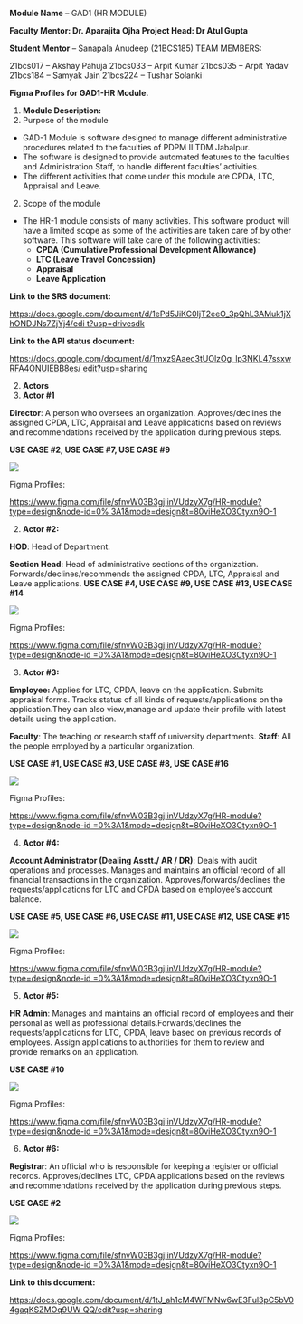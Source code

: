 ﻿**Module Name** – GAD1 (HR MODULE)

**Faculty Mentor: Dr. Aparajita Ojha Project Head: Dr Atul Gupta**

**Student Mentor** – Sanapala Anudeep (21BCS185) TEAM MEMBERS:

21bcs017 – Akshay Pahuja 21bcs033 – Arpit Kumar 21bcs035 – Arpit Yadav 21bcs184 – Samyak Jain 21bcs224 – Tushar Solanki

**Figma Profiles for GAD1-HR Module.**

1. **Module Description:**
1. Purpose of the module
- GAD-1 Module is software designed to manage different administrative procedures related to the faculties of PDPM IIITDM Jabalpur.
- The software is designed to provide automated features to the faculties and Administration Staff, to handle different faculties’ activities.
- The different activities that come under this module are CPDA, LTC, Appraisal and Leave.
2. Scope of the module
- The HR-1 module consists of many activities. This software product will have a limited scope as some of the activities are taken care of by other software. This software will take care of the following activities:
  - **CPDA (Cumulative Professional Development Allowance)**
  - **LTC (Leave Travel Concession)**
  - **Appraisal**
  - **Leave Application**

**Link to the SRS document:**

[https://docs.google.com/document/d/1ePd5JiKC0IjT2eeO_3pQhL3AMuk1jXhONDJNs7ZjYj4/edi t?usp=drivesdk](https://docs.google.com/document/d/1ePd5JiKC0IjT2eeO_3pQhL3AMuk1jXhONDJNs7ZjYj4/edit?usp=drivesdk)

**Link to the API status document:**

[https://docs.google.com/document/d/1mxz9Aaec3tUOlzOg_lp3NKL47ssxwRFA4ONUIEBB8es/ edit?usp=sharing](https://docs.google.com/document/d/1mxz9Aaec3tUOlzOg_lp3NKL47ssxwRFA4ONUIEBB8es/edit?usp=sharing)

2. **Actors**
1. **Actor #1**

**Director**: A person who oversees an organization. Approves/declines the assigned CPDA, LTC, Appraisal and Leave applications based on reviews and recommendations received by the application during previous steps.

**USE CASE #2, USE CASE #7, USE CASE #9**

![](Aspose.Words.116fda66-9d50-48e0-94db-00bac4111fe1.001.png)

Figma Profiles:

[https://www.figma.com/file/sfnvW03B3gjIinVUdzyX7g/HR-module?type=design&node-id=0% 3A1&mode=design&t=80viHeXO3Ctyxn9O-1](https://www.figma.com/file/sfnvW03B3gjIinVUdzyX7g/HR-module?type=design&node-id=0%3A1&mode=design&t=80viHeXO3Ctyxn9O-1)

2. **Actor #2:**

**HOD**: Head of Department.

**Section Head**: Head of administrative sections of the organization. Forwards/declines/recommends the assigned CPDA, LTC, Appraisal and Leave applications. **USE CASE #4, USE CASE #9, USE CASE #13, USE CASE #14**

![](Aspose.Words.116fda66-9d50-48e0-94db-00bac4111fe1.002.png)

Figma Profiles:

[https://www.figma.com/file/sfnvW03B3gjIinVUdzyX7g/HR-module?type=design&node-id =0%3A1&mode=design&t=80viHeXO3Ctyxn9O-1](https://www.figma.com/file/sfnvW03B3gjIinVUdzyX7g/HR-module?type=design&node-id=0%3A1&mode=design&t=80viHeXO3Ctyxn9O-1)

3. **Actor #3:**

**Employee:** Applies for LTC, CPDA, leave on the application. Submits appraisal forms. Tracks status of all kinds of requests/applications on the application.They can also view,manage and update their profile with latest details using the application.

**Faculty**: The teaching or research staff of university departments. **Staff**: All the people employed by a particular organization.

**USE CASE #1, USE CASE #3, USE CASE #8, USE CASE #16**

![](Aspose.Words.116fda66-9d50-48e0-94db-00bac4111fe1.003.png)

Figma Profiles:

[https://www.figma.com/file/sfnvW03B3gjIinVUdzyX7g/HR-module?type=design&node-id =0%3A1&mode=design&t=80viHeXO3Ctyxn9O-1](https://www.figma.com/file/sfnvW03B3gjIinVUdzyX7g/HR-module?type=design&node-id=0%3A1&mode=design&t=80viHeXO3Ctyxn9O-1)

4. **Actor #4:**

**Account Administrator (Dealing Asstt./ AR / DR)**: Deals with audit operations and processes. Manages and maintains an official record of all financial transactions in the organization. Approves/forwards/declines the requests/applications for LTC and CPDA based on employee’s account balance.

**USE CASE #5, USE CASE #6, USE CASE #11, USE CASE #12, USE CASE #15**

![](Aspose.Words.116fda66-9d50-48e0-94db-00bac4111fe1.004.png)

Figma Profiles:

[https://www.figma.com/file/sfnvW03B3gjIinVUdzyX7g/HR-module?type=design&node-id =0%3A1&mode=design&t=80viHeXO3Ctyxn9O-1](https://www.figma.com/file/sfnvW03B3gjIinVUdzyX7g/HR-module?type=design&node-id=0%3A1&mode=design&t=80viHeXO3Ctyxn9O-1)

5. **Actor #5:**

**HR Admin**: Manages and maintains an official record of employees and their personal as well as professional details.Forwards/declines the requests/applications for LTC, CPDA, leave based on previous records of employees. Assign applications to authorities for them to review and provide remarks on an application.

**USE CASE #10**

![](Aspose.Words.116fda66-9d50-48e0-94db-00bac4111fe1.005.png)

Figma Profiles:

[https://www.figma.com/file/sfnvW03B3gjIinVUdzyX7g/HR-module?type=design&node-id =0%3A1&mode=design&t=80viHeXO3Ctyxn9O-1](https://www.figma.com/file/sfnvW03B3gjIinVUdzyX7g/HR-module?type=design&node-id=0%3A1&mode=design&t=80viHeXO3Ctyxn9O-1)

6. **Actor #6:**

**Registrar**: An official who is responsible for keeping a register or official records. Approves/declines LTC, CPDA applications based on the reviews and recommendations received by the application during previous steps.

**USE CASE #2**

![](Aspose.Words.116fda66-9d50-48e0-94db-00bac4111fe1.006.png)

Figma Profiles:

[https://www.figma.com/file/sfnvW03B3gjIinVUdzyX7g/HR-module?type=design&node-id =0%3A1&mode=design&t=80viHeXO3Ctyxn9O-1](https://www.figma.com/file/sfnvW03B3gjIinVUdzyX7g/HR-module?type=design&node-id=0%3A1&mode=design&t=80viHeXO3Ctyxn9O-1)

**Link to this document:**

[https://docs.google.com/document/d/1tJ_ah1cM4WFMNw6wE3Ful3pC5bV04gaqKSZMOq9UW QQ/edit?usp=sharing](https://docs.google.com/document/d/1tJ_ah1cM4WFMNw6wE3Ful3pC5bV04gaqKSZMOq9UWQQ/edit?usp=sharing)
